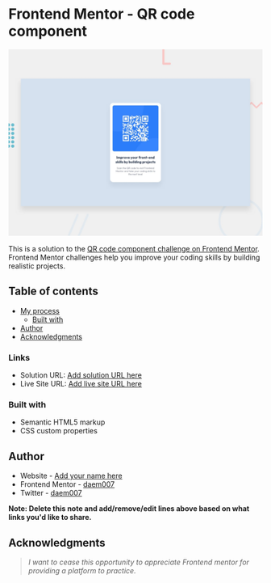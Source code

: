 # Frontend Mentor - QR code component

![Design preview for the QR code component coding challenge here](./design/desktop-preview.jpg)

This is a solution to the [QR code component challenge on Frontend Mentor](https://www.frontendmentor.io/challenges/qr-code-component-iux_sIO_H). Frontend Mentor challenges help you improve your coding skills by building realistic projects. 

## Table of contents
- [My process](#my-process)
  - [Built with](#built-with)
- [Author](#author)
- [Acknowledgments](#acknowledgments)


### Links

- Solution URL: [Add solution URL here](https://github.com/DAEM007/qr-code-component)
- Live Site URL: [Add live site URL here](https://your-live-site-url.com)

### Built with

- Semantic HTML5 markup
- CSS custom properties

## Author

- Website - [Add your name here](https://qr-code-component-daem007.vercel.app/)
- Frontend Mentor - [daem007](https://www.frontendmentor.io/profile/DAEM007)
- Twitter - [daem007](https://www.twitter.com/daem007)

**Note: Delete this note and add/remove/edit lines above based on what links you'd like to share.**

## Acknowledgments

> *I want to cease this opportunity to appreciate Frontend mentor for providing a platform to practice.*

